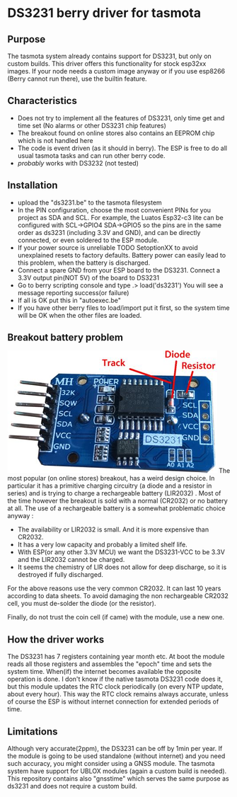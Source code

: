 # DS3231 berry driver for tasmota

## Purpose

The tasmota system already contains support for DS3231, but only on custom builds. This driver offers this functionality for stock esp32xx images. If your node needs a custom image anyway or if you
use esp8266 (Berry cannot run there), use the builtin feature.

## Characteristics

- Does not try to implement all the features of DS3231, only time get and time set (No alarms or other DS3231 chip features)
- The breakout found on online stores also contains an EEPROM chip which is not handled here
- The code is event driven (as it should in berry). The ESP is free to do all usual tasmota tasks and can run other berry code.
- *probably* works with DS3232 (not tested)

## Installation

- upload the "ds3231.be" to the tasmota filesystem
- In the PIN configuration, choose the most convenient PINs for you project as SDA and SCL. For example, the Luatos Esp32-c3 lite can be configured with SCL->GPIO4 SDA->GPIO5 so the pins are in the same order as ds3231 (including 3.3V and GND), and can be directly connected, or even soldered to the ESP module.
- If your power source is unreliable
TODO SetoptionXX to avoid unexplained resets to factory defaults. Battery power can easily lead to this problem, when the battery is discharged.
- Connect a spare GND from your ESP board to the DS3231. Connect a 3.3V output pin(NOT 5V)
 of the board to DS3231
- Go to berry scripting console and type
 .> load('ds3231')
 You will see a message reporting success(or failure)
- If all is OK put this in "autoexec.be"
- If you have other berry files to load/import put it first, so the system time will be OK when the other files are loaded.

## Breakout battery problem

![DS3231 breakout](ds3231.jpg)
The most popular (on online stores) breakout, has a weird design choice. In particular it has a primitive charging circuitry (a diode and a resistor in series) and is trying to charge a rechargeable battery (LIR2032) . Most of the time however the breakout is sold with a normal (CR2032) or no battery at all. The use of a rechargeable battery is a somewhat problematic choice anyway :

- The availability or LIR2032 is small. And it is more expensive than CR2032.
- It has a very low capacity and probably a limited shelf life.
- With ESP(or any other 3.3V MCU) we want the DS3231-VCC to be 3.3V and the LIR2032 cannot be charged.
- It seems the chemistry of LIR does not allow for deep discharge, so it is destroyed if fully discharged.

For the above reasons use the very common CR2032. It can last 10 years according to data sheets. To avoid damaging the non rechargeable CR2032 cell, you must de-solder the diode (or the resistor).

Finally, do not trust the coin cell (if came) with the module, use a new one.

## How the driver works

The DS3231 has 7 registers containing year month etc. At boot the module reads all those registers and assembles the "epoch" time and sets the system time. When(if) the internet becomes available the opposite operation is done.
I don't know if the native tasmota DS3231 code does it, but this module updates the RTC clock periodically (on every NTP update, about every hour). This way the RTC clock remains always accurate, unless of course the ESP is without internet connection for extended periods of time.

## Limitations

Although very accurate(2ppm), the DS3231 can be off by 1min per year. If the module is going to be used standalone (without internet) and you need such accuracy, you might consider using a GNSS module. The tasmota system have support for UBLOX modules (again a custom build is needed). This repository contains also "gnsstime" which serves the same purpose as ds3231 and does not require a custom build.
